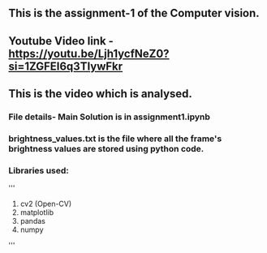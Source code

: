 ## This is the assignment-1 of the Computer vision.
## Youtube Video link - https://youtu.be/Ljh1ycfNeZ0?si=1ZGFEI6q3TIywFkr
## This is the video which is analysed.
### File details- Main Solution is in assignment1.ipynb
### brightness_values.txt is the file where all the frame's brightness values are stored using python code.

### Libraries used: 
'''
1. cv2 (Open-CV)
2. matplotlib
3. pandas
4. numpy

'''

